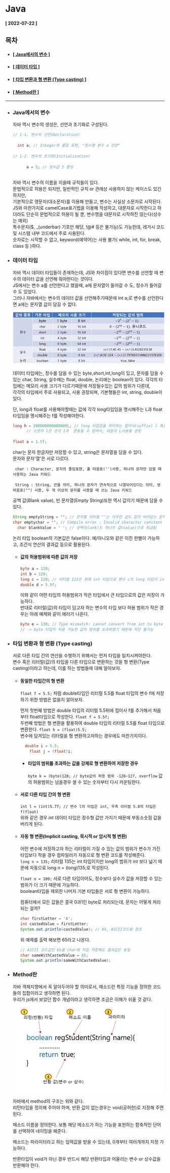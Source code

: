 # Java 
  
  #### [ 2022-07-22 ]  
    
## 목차  
  * #### [[ Java에서의 변수  ]](#java에서의-변수)
  * #### [[ 데이터 타입 ]](#데이터-타입)
  * #### [[ 타입 변환과 형 변환 (Type casting) ]](#타입-변환과-형-변환-type-casting)
  * #### [[ Method란 ]](#method란)
    
      
-----------------------------------------------------------------------------------------------------------------------------------------------------  
  
* ### Java에서의 변수  

  자바 역시 변수의 생성은, 선언과 초기화로 구성된다.  
    
  ```java
  // 1-1. 변수의 선언(Declaration)
		
    int a; // Integer의 줄임 표현, "정수형 변수 a 선언"
    
  // 1-2. 변수의 초기화(Initialization)
    
		a = 5; // 정수값 5 할당
    
  ```  
    
  자바 역시 변수의 이름을 지을때 규칙들이 있다.  
  문법적으로 허용은 되지만, 일반적인 규칙 or 관례상 사용하지 않는 케이스도 있긴 하지만,  
  기본적으로 영문자(대소문자)를 이용해 만들고, 변수는 사실상 소문자로 시작된다.  
  JS와 마찬가지로 camelCase표기법을 이용해 작성하고, 대문자로 시작한다고 하더라도 단순히 문법적으로 허용이 될 뿐, 변수명을 대문자로 시작하진 않는다(상수는 예외)  
  특수문자($, _(underbar) 기호만 해당, !@# 등은 불가능)도 가능한데, 레거시 코드 및 시스템 내부 코드에서 주로 사용된다.  
  숫자로는 시작할 수 없고, keyword(예약어)는 사용 불가( while, int, for, break, class 등 )하다.  
    
  
* ### 데이터 타입  

  자바 역시 데이터 타입들이 존재하는데, JS와 차이점이 있다면 변수를 선언할 때 변수의 데이터 값을 선언해 줘야한다는 것이다.  
  JS에서는 변수 a를 선언한다고 했을때, a에 문자열이 들어갈 수 도, 정수가 들어갈 수 도 있었다.  
  그러나 자바에서는 변수의 데이터 값을 선언해주기때문에 Int a;로 변수를 선언한다면 a에는 문자열 값이 담길 수 없다.  
    
  ![image url](https://github.com/12OneTwo12/TIL/blob/main/Java/991A15355B6140F125.png?raw=true)  
    
  데이터 타입에는, 정수를 담을 수 있는 byte,short,int,long이 있고, 문자를 담을 수 있는 char, String, 실수에는 float, double, 논리에는 boolean이 있다.
  각각의 타입에는 메모리 사용 크기가 다르기때문에 저장될수있는 값의 범위가 다른데,  
  각각의 타입에서 주로 사용되고, 사용 권장되며, 기본형들은 int, string, double이 있다.  
    
  단, long과 float를 사용해야할때는 값에 각각 long타입임을 명시해주는 L과 float 타입임을 명시해주는 f를 작성해야한다.  
  ```java
  long h = 200000000000000L; // long 타입임을 의미하는 접미사(suffix) l 혹은 L을 작성해야함
		// 소문자 l은 숫자 1과  혼동될 수 있어서, 대문자 L사용을 권장
  
  float a = 1.5f;
  ```
    
  char는 문자 한글자만 저장할 수 있고, string은 문자열을 담을 수 있다.  
  문자와 문자'열'은 서로 다르다.
  
       char : Character, 문자의 줄임표현, 홑 따옴표('')사용, 하나의 문자만 감쌀 때 사용하는 Java 키워드  
             
       String : String, 끈을 의미, 하나의 문자가 연속적으로 나열되어있다는 의미, 쌍 따옴표("") 사용, 두 개 이상의 문자를 사용할 때 쓰는 Java 키워드  
             
  공백 값(Blank value), 빈 문자열(Empty String)또한 역시 값이기 때문에 담을 수 있다.  
  ```java
  String emptyString = ""; // 문자열 리터럴 ""는 아무런 값도 없이 비어있는 문자열을 작성할 수 있음
  char emptychar = ''; // Compile error : Invalid character constant \ Empty character literal(IntelliJ), 문자 리터럴은 불가
	char blankValue = ' '; // 공백(blank)도 하나의 값(value)으로 취급됨
  ```  
    
  논리 타입 boolean의 기본값은 false이다. 예/아니오와 같은 이진 판별이 가능하고, 조건식 연산의 결과값 등으로 활용된다.  
  
    
  * #### 값의 허용범위에 따른 값의 저장  

    ```java
    byte a = 120;
    int b = 120;
    long c = 120; // 리터럴 123은 현재 int 타입으로 변수 c의 long 타입이 int 타입보다 값의 허용 범위가 넓기 때문에 저장 가능
    double d = 5.5f;
    ```  

    이와 같이 어떤 타입의 허용범위가 작은 타입에서 큰 타입으로의 값은 저장이 가능하다.  
    반대로 리터럴(값)의 타입이 담고자 하는 변수의 타입 보다 허용 범위가 작은 경우는 아래 예제와 같이 에러가 나온다.  

    ```java
    byte e = 130; // Type mismatch: cannot convert from int to byte
    // -> byte 타입이 허용 가능한 값의 범위를 초과하였기 때문에 저장 불가능
    ```
  
  
* ### 타입 변환과 형 변환 (Type casting)  

  서로 다른 타입 간의 연산을 수행하기 위해서는 먼저 타입을 일치시켜야한다.  
	변수 혹은 리터럴(값)의 타입을 다른 타입으로 변환하는 것을 형 변환(Type casting)이라고 하는데, 이를 하는 방법들에 대해 알아보자.  
    
   * #### 동일한 타입간의 형 변환  

      ```float f = 5.5;``` 처럼 double타입인 리터럴 5.5를 float 타입의 변수 f에 저장하기 위한 방법은 없을지 알아보자.  
        
      먼저 첫번째 방법은 double 타입의 리터럴 5.5뒤에 접미사 f를 추가해서 처음부터 float타입으로 작성한다. ```float f = 5.5f;```  
      두번째 방법은 형 변환을 활용하여 double 타입의 리터럴 5.5를 float 타입으로 변환한다. ```float h = (float)5.5;```  
      변수에 담겨있는 리터럴을 형 변환하고자하는 경우에도 마찬가지이다.  
		    
      ```java
        double i = 5.5;
		  float j = (float)i;
      ```  
        
     * #### 타입의 범위를 초과하는 값을 강제로 형 변환하여 저장한 경우
      
          ```byte k = (byte)128; // byte값의 허용 범위 -128~127, overflow``` 값의 허용범위는 넘을경우 셀 수 있는 숫자부터 다시 카운팅한다.  
            
   * #### 서로 다른 타입 간의 형 변환  

      ```int l = (int)5.7f; // 변수 l의 타입은 int, 우측 리터럴 5.0의 타입은 f(float)```  
      위와 같은 경우 int 데이터 타입은  정수형 값만 가지기 때문에  부동소숫점 값을 버리게 된다.  
        
   * #### 자동 형 변환(Implicit casting, 묵시적 or 암시적 형 변환)  

      어떤 변수에 저장하고자 하는 리터럴이 가질 수 있는 값의 범위가 변수가 가진 타입보다 작을 경우 컴파일러가 자동으로 형 변환 코드를 작성해준다.  
      ```long n = 135;``` 리터럴 135는 int 타입이지만 long의 범위가 int 보다 넓기 때문에 자동으로 long n = (long)135;로 작성된다.  
      
      ```float o = 100;``` 서로 다른 타입이어도, 정수보다 실수가 값을 저장할 수 있는 범위가 더 크기 때문에 가능하다.  
      boolean타입을 제외한 나머지 기본 타입들은 서로 형 변환이 가능하다.  
        
      컴퓨터에서 모든 값들은 결국 0과1인 byte로 처리되는데, 문자는 어떻게 처리되는 걸까?  
      ```java
      char firstLetter = 'A';
      int castedValue = firstLetter;
      System.out.println(castedValue); // 65, ASCII코드표 참조
      ```  
      위 예제를 출력 해보면 65라고 나온다.  
      ```java
      // ASCII 코드값인 65를 char에 직접 저장해도 결과값은 동일
      char sameWithCastedValue = 65;
      System.out.println(sameWithCastedValue);
      ```  
        
* ### Method란  
  
  자바 객체지향에서 꼭 알아두어야 할 의미로서, 메소드란 특정 기능을 정의한 코드들의 집합이라고 생각하면 된다.  
  우리가 js에서 보았던 함수 개념이라고 생각하면 조금은 이해가 쉬울 것 같다.  
    
  ![image url](https://github.com/12OneTwo12/TIL/blob/main/Java/method.jpg?raw=true)  
    
  자바에서 method의 구조는 위와 같다.  
  리턴타입을 정의해 주어야 하며, 반환 값이 없는경우는 void(공허한)로 지정해 주면 된다.  
  
  메소드 이름을 정의한다.  보통 해당 메소드가 하는 기능을 표현하는 함축적인 단어를 선택하여 네이밍을 해준다.  
  
  메소드는 파라미터라고 하는 입력값을 받을 수 있는데, 0개부터 여러개까지 지정 가능하다.  
  
  반환타입이 void가 아닌 경우 반드시 해당 반환타입과 어울리는 변수 or 상수값을 반환해야 한다.  
  
